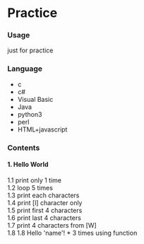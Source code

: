 # Practice

### Usage
just for practice

### Language
* c
* c#
* Visual Basic
* Java
* python3
* perl
* HTML+javascript

### Contents
#### 1. Hello World
 1.1 print only 1 time  
 1.2 loop 5 times  
 1.3 print each characters  
 1.4 print [l] character only  
 1.5 print first 4 characters  
 1.6 print last 4 characters  
 1.7 print 4 characters from [W]  
 1.8 1.8 Hello 'name'! * 3 times using function  
 
